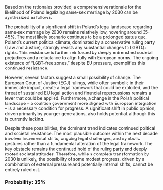 Based on the rationales provided, a comprehensive rationale for the likelihood of Poland legalizing same-sex marriage by 2030 can be synthesized as follows:

The probability of a significant shift in Poland’s legal landscape regarding same-sex marriage by 2030 remains relatively low, hovering around 35-45%. The most likely scenario continues to be a prolonged status quo. Poland’s current political climate, dominated by a conservative ruling party (Law and Justice), strongly resists any substantial changes to LGBTQ+ rights. This resistance is further reinforced by deeply entrenched societal prejudices and a reluctance to align fully with European norms. The ongoing existence of “LGBT-free zones,” despite EU pressure, exemplifies this continued resistance.

However, several factors suggest a small possibility of change. The European Court of Justice (ECJ) rulings, while often symbolic in their immediate impact, create a legal framework that could be exploited, and the threat of sustained EU legal action and financial repercussions remains a lever that could be applied. Furthermore, a change in the Polish political landscape – a coalition government more aligned with European integration – is a necessary condition for progress. A significant shift in public opinion, driven primarily by younger generations, also holds potential, although this is currently lacking.

Despite these possibilities, the dominant trend indicates continued political and societal resistance. The most plausible outcome within the next decade involves incremental shifts, ongoing legal challenges, and symbolic gestures rather than a fundamental alteration of the legal framework. The key obstacle remains the continued hold of the ruling party and deeply rooted societal attitudes. Therefore, while a complete transformation by 2030 is unlikely, the possibility of some modest progress, driven by a combination of external pressure and potentially internal shifts, cannot be entirely ruled out. 

### Probability: 35%